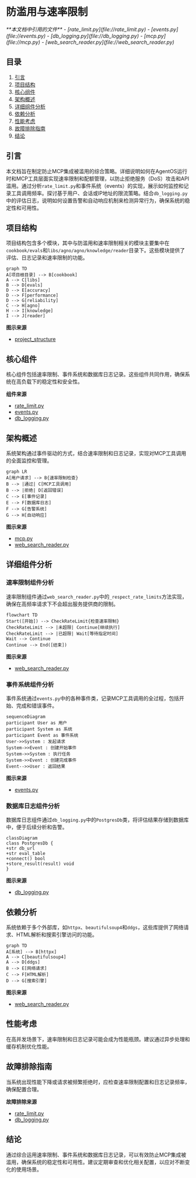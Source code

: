 # 防滥用与速率限制

<cite>
**本文档中引用的文件**  
- [rate_limit.py](file://rate_limit.py)
- [events.py](file://events.py)
- [db_logging.py](file://db_logging.py)
- [mcp.py](file://mcp.py)
- [web_search_reader.py](file://web_search_reader.py)
</cite>

## 目录
1. [引言](#引言)
2. [项目结构](#项目结构)
3. [核心组件](#核心组件)
4. [架构概述](#架构概述)
5. [详细组件分析](#详细组件分析)
6. [依赖分析](#依赖分析)
7. [性能考虑](#性能考虑)
8. [故障排除指南](#故障排除指南)
9. [结论](#结论)

## 引言
本文档旨在制定防止MCP集成被滥用的综合策略。详细说明如何在AgentOS运行时和MCP工具层面实现速率限制和配额管理，以防止拒绝服务（DoS）攻击和API滥用。通过分析`rate_limit.py`和事件系统（events）的实现，展示如何监控和记录工具调用频率。探讨基于用户、会话或IP地址的限流策略。结合`db_logging.py`中的评估日志，说明如何设置告警和自动响应机制来检测异常行为，确保系统的稳定性和可用性。

## 项目结构
项目结构包含多个模块，其中与防滥用和速率限制相关的模块主要集中在`cookbook/evals`和`libs/agno/agno/knowledge/reader`目录下。这些模块提供了评估、日志记录和速率限制的功能。

```mermaid
graph TD
A[项目根目录] --> B[cookbook]
A --> C[libs]
B --> D[evals]
D --> E[accuracy]
D --> F[performance]
D --> G[reliability]
C --> H[agno]
H --> I[knowledge]
I --> J[reader]
```

**图示来源**
- [project_structure](file://project_structure#L1-L50)

## 核心组件
核心组件包括速率限制、事件系统和数据库日志记录。这些组件共同作用，确保系统在高负载下的稳定性和安全性。

**组件来源**
- [rate_limit.py](file://rate_limit.py#L1-L100)
- [events.py](file://events.py#L1-L100)
- [db_logging.py](file://db_logging.py#L1-L100)

## 架构概述
系统架构通过事件驱动的方式，结合速率限制和日志记录，实现对MCP工具调用的全面监控和管理。

```mermaid
graph LR
A[用户请求] --> B{速率限制检查}
B --> |通过| C[MCP工具调用]
B --> |拒绝| D[返回错误]
C --> E[事件记录]
E --> F[数据库日志]
F --> G[告警系统]
G --> H[自动响应]
```

**图示来源**
- [mcp.py](file://mcp.py#L1-L50)
- [web_search_reader.py](file://web_search_reader.py#L1-L50)

## 详细组件分析
### 速率限制组件分析
速率限制组件通过`web_search_reader.py`中的`_respect_rate_limits`方法实现，确保在高频率请求下不会超出服务提供商的限制。

```mermaid
flowchart TD
Start([开始]) --> CheckRateLimit{检查速率限制}
CheckRateLimit --> |未超限| Continue[继续执行]
CheckRateLimit --> |已超限| Wait[等待指定时间]
Wait --> Continue
Continue --> End([结束])
```

**图示来源**
- [web_search_reader.py](file://web_search_reader.py#L69-L87)

### 事件系统组件分析
事件系统通过`events.py`中的各种事件类，记录MCP工具调用的全过程，包括开始、完成和错误事件。

```mermaid
sequenceDiagram
participant User as 用户
participant System as 系统
participant Event as 事件系统
User->>System : 发起请求
System->>Event : 创建开始事件
System->>System : 执行任务
System->>Event : 创建完成事件
Event-->>User : 返回结果
```

**图示来源**
- [events.py](file://events.py#L1-L50)

### 数据库日志组件分析
数据库日志组件通过`db_logging.py`中的`PostgresDb`类，将评估结果存储到数据库中，便于后续分析和告警。

```mermaid
classDiagram
class PostgresDb {
+str db_url
+str eval_table
+connect() bool
+store_result(result) void
}
```

**图示来源**
- [db_logging.py](file://db_logging.py#L1-L50)

## 依赖分析
系统依赖于多个外部库，如`httpx`、`beautifulsoup4`和`ddgs`，这些库提供了网络请求、HTML解析和搜索引擎访问的功能。

```mermaid
graph TD
A[系统] --> B[httpx]
A --> C[beautifulsoup4]
A --> D[ddgs]
B --> E[网络请求]
C --> F[HTML解析]
D --> G[搜索引擎]
```

**图示来源**
- [web_search_reader.py](file://web_search_reader.py#L1-L50)

## 性能考虑
在高并发场景下，速率限制和日志记录可能会成为性能瓶颈。建议通过异步处理和缓存机制优化性能。

## 故障排除指南
当系统出现性能下降或请求被频繁拒绝时，应检查速率限制配置和日志记录频率，确保配置合理。

**故障排除来源**
- [rate_limit.py](file://rate_limit.py#L1-L50)
- [db_logging.py](file://db_logging.py#L1-L50)

## 结论
通过综合运用速率限制、事件系统和数据库日志记录，可以有效防止MCP集成被滥用，确保系统的稳定性和可用性。建议定期审查和优化相关配置，以应对不断变化的使用场景。